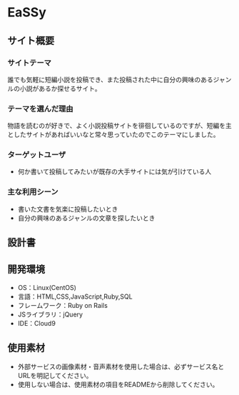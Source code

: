 # EaSSy

## サイト概要
### サイトテーマ
誰でも気軽に短編小説を投稿でき、また投稿された中に自分の興味のあるジャンルの小説があるか探せるサイト。

### テーマを選んだ理由
物語を読むのが好きで、よく小説投稿サイトを徘徊しているのですが、短編を主としたサイトがあればいいなと常々思っていたのでこのテーマにしました。

### ターゲットユーザ
* 何か書いて投稿してみたいが既存の大手サイトには気が引けている人

### 主な利用シーン
* 書いた文書を気楽に投稿したいとき
* 自分の興味のあるジャンルの文章を探したいとき

## 設計書


## 開発環境
- OS：Linux(CentOS)
- 言語：HTML,CSS,JavaScript,Ruby,SQL
- フレームワーク：Ruby on Rails
- JSライブラリ：jQuery
- IDE：Cloud9

## 使用素材
- 外部サービスの画像素材・音声素材を使用した場合は、必ずサービス名とURLを明記してください。
- 使用しない場合は、使用素材の項目をREADMEから削除してください。
